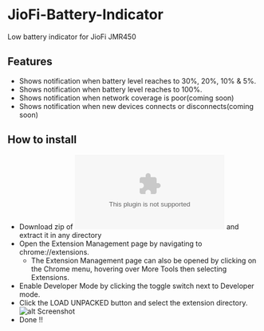 # JioFi-Battery-Indicator
Low battery indicator for JioFi JMR450
## Features
 - Shows notification when battery level reaches to 30%, 20%, 10% & 5%.
 - Shows notification when battery level reaches to 100%.
 - Shows notification when network coverage is poor(coming soon)
 - Shows notification when new devices connects or disconnects(coming soon)
## How to install
- Download zip of ![this code](https://github.com/thebhushanp/JioFi-Battery-Indicator/archive/main.zip) and extract it in any directory
- Open the Extension Management page by navigating to chrome://extensions.
  - The Extension Management page can also be opened by clicking on the Chrome menu, hovering over More Tools then selecting Extensions.
- Enable Developer Mode by clicking the toggle switch next to Developer mode.
- Click the LOAD UNPACKED button and select the extension directory.
![alt Screenshot](https://developer-chrome-com.imgix.net/image/BrQidfK9jaQyIHwdw91aVpkPiib2/iYdLKFsJ1KSVGLhbLRvS.png?auto=format&w=1600)
- Done !!
